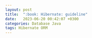 ```yaml
---
layout: post
title:  ":book: Hibernate: guideline"
date:   2023-06-20 00:42:07 +0300
categories: Database Java
tags: Hibernate ORM
---
```

